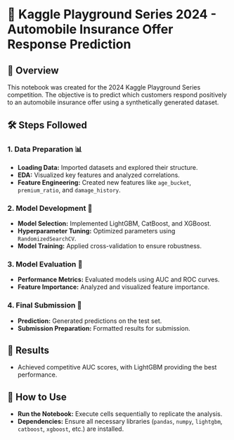 # 🚗 Kaggle Playground Series 2024 - Automobile Insurance Offer Response Prediction

## 🌟 Overview

This notebook was created for the 2024 Kaggle Playground Series competition. The objective is to predict which customers respond positively to an automobile insurance offer using a synthetically generated dataset.

## 🛠️ Steps Followed

### 1. Data Preparation 📊
- **Loading Data:** Imported datasets and explored their structure.
- **EDA:** Visualized key features and analyzed correlations.
- **Feature Engineering:** Created new features like `age_bucket`, `premium_ratio`, and `damage_history`.

### 2. Model Development 🤖
- **Model Selection:** Implemented LightGBM, CatBoost, and XGBoost.
- **Hyperparameter Tuning:** Optimized parameters using `RandomizedSearchCV`.
- **Model Training:** Applied cross-validation to ensure robustness.

### 3. Model Evaluation 🏅
- **Performance Metrics:** Evaluated models using AUC and ROC curves.
- **Feature Importance:** Analyzed and visualized feature importance.

### 4. Final Submission 📝
- **Prediction:** Generated predictions on the test set.
- **Submission Preparation:** Formatted results for submission.

## 🎯 Results
- Achieved competitive AUC scores, with LightGBM providing the best performance.

## 🚀 How to Use
- **Run the Notebook:** Execute cells sequentially to replicate the analysis.
- **Dependencies:** Ensure all necessary libraries (`pandas`, `numpy`, `lightgbm`, `catboost`, `xgboost`, etc.) are installed.


